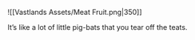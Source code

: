 ![[Vastlands Assets/Meat Fruit.png|350]]

It’s like a lot of little pig-bats that you tear off the teats.